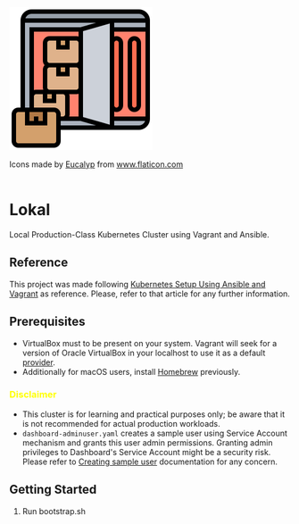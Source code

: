 ![container](container.png)
<div>Icons made by <a href="https://creativemarket.com/eucalyp" title="Eucalyp">Eucalyp</a> from <a href="https://www.flaticon.com/" title="Flaticon">www.flaticon.com</a></div><br/>

# Lokal
Local Production-Class Kubernetes Cluster using Vagrant and Ansible.

## Reference
This project was made following [Kubernetes Setup Using Ansible and Vagrant](https://kubernetes.io/blog/2019/03/15/kubernetes-setup-using-ansible-and-vagrant/) as reference. Please, refer to that article for any further information.

## Prerequisites
- VirtualBox must to be present on your system. Vagrant will seek for a version of Oracle VirtualBox in your localhost to use it as a default [provider](https://www.vagrantup.com/docs/providers).
- Additionally for macOS users, install [Homebrew](https://brew.sh/index) previously.

### <span style="color:yellow">Disclaimer</span>
- This cluster is for learning and practical purposes only; be aware that it is not recommended for actual production workloads.
- `dashboard-adminuser.yaml` creates a sample user using Service Account mechanism and grants this user admin permissions. Granting admin privileges to Dashboard's Service Account might be a security risk. Please refer to [Creating sample user](https://github.com/kubernetes/dashboard/blob/master/docs/user/access-control/creating-sample-user.md) documentation for any concern.

## Getting Started
1. Run bootstrap.sh
